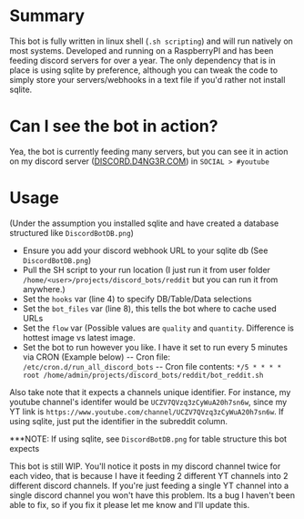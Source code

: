 # Summary
This bot is fully written in linux shell (`.sh scripting`) and will run natively on most systems. Developed and running on a RaspberryPI and has been feeding discord servers for over a year. The only dependency that is in place is using sqlite by preference, although you can tweak the code to simply store your servers/webhooks in a text file if you'd rather not install sqlite.

# Can I see the bot in action?
Yea, the bot is currently feeding many servers, but you can see it in action on my discord server ([DISCORD.D4NG3R.COM](https://discord.d4ng3r.com)) in `SOCIAL > #youtube`

# Usage 
(Under the assumption you installed sqlite and have created a database structured like `DiscordBotDB.png`)
- Ensure you add your discord webhook URL to your sqlite db (See `DiscordBotDB.png`)
- Pull the SH script to your run location (I just run it from user folder `/home/<user>/projects/discord_bots/reddit` but you can run it from anywhere.)
- Set the `hooks` var (line 4) to specify DB/Table/Data selections
- Set the `bot_files` var (line 8), this tells the bot where to cache used URLs
- Set the `flow` var (Possible values are `quality` and `quantity`. Difference is hottest image vs latest image.
- Set the bot to run however you like. I have it set to run every 5 minutes via CRON (Example below)
-- Cron file: `/etc/cron.d/run_all_discord_bots`
-- Cron file contents: `*/5 * * * * root /home/admin/projects/discord_bots/reddit/bot_reddit.sh`

Also take note that it expects a channels unique identifier. For instance, my youtube channel's identifer would be `UCZV7QVzq3zCyWuA20h7sn6w`, since my YT link is `https://www.youtube.com/channel/UCZV7QVzq3zCyWuA20h7sn6w`. If using sqlite, just put the identifier in the subreddit column.

***NOTE: If using sqlite, see `DiscordBotDB.png` for table structure this bot expects

This bot is still WIP. You'll notice it posts in my discord channel twice for each video, that is because I have it feeding 2 different YT channels into 2 different discord channels. If you're just feeding a single YT channel into a single discord channel you won't have this problem. Its a bug I haven't been able to fix, so if you fix it please let me know and I'll update this.
